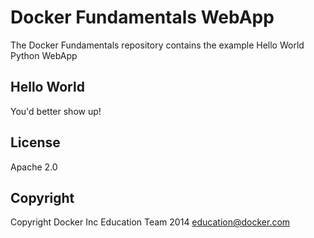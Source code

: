 Docker Fundamentals WebApp
==========================

The Docker Fundamentals repository contains the example Hello World Python WebApp

## Hello World

You'd better show up!

## License

Apache 2.0

## Copyright

Copyright Docker Inc Education Team 2014 <education@docker.com>
